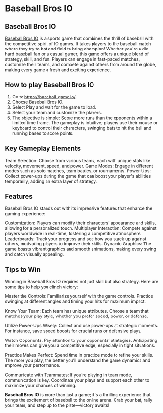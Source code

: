 # Baseball Bros IO

## Baseball Bros IO

[Baseball Bros IO](https://baseball-game.io/) is a sports game that combines the thrill of baseball with the competitive spirit of IO games. It takes players to the baseball match where they try to bat and field to bring champion! Whether you're a die-hard baseball fan or a casual gamer, this game offers a unique blend of strategy, skill, and fun. Players can engage in fast-paced matches, customize their teams, and compete against others from around the globe, making every game a fresh and exciting experience.

## How to play Baseball Bros IO

1. Go to https://baseball-game.io/.
2. Choose Baseball Bros IO.
3. Select Play and wait for the game to load.
4. Select your team and customize the players.
5. The objective is simple: Score more runs than the opponents within a limited time frame.
The gameplay is intuitive; players use their mouse or keyboard to control their characters, swinging bats to hit the ball and running bases to score points.

## Key Gameplay Elements

Team Selection: Choose from various teams, each with unique stats like velocity, movement, speed, and power.
Game Modes: Engage in different modes such as solo matches, team battles, or tournaments.
Power-Ups: Collect power-ups during the game that can boost your player's abilities temporarily, adding an extra layer of strategy.

## Features
Baseball Bros IO stands out with its impressive features that enhance the gaming experience:

Customization: Players can modify their characters’ appearance and skills, allowing for a personalized touch.
Multiplayer Interaction: Compete against players worldwide in real-time, fostering a competitive atmosphere.
Leaderboards: Track your progress and see how you stack up against others, motivating players to improve their skills.
Dynamic Graphics: The game boasts vibrant graphics and smooth animations, making every swing and catch visually appealing.

## Tips to Win

Winning in Baseball Bros IO requires not just skill but also strategy. Here are some tips to help you clinch victory:

Master the Controls: Familiarize yourself with the game controls. Practice swinging at different angles and timing your hits for maximum impact.

Know Your Team: Each team has unique attributes. Choose a team that matches your play style, whether you prefer speed, power, or defense.

Utilize Power-Ups Wisely: Collect and use power-ups at strategic moments. For instance, save speed boosts for crucial runs or defensive plays.

Watch Opponents: Pay attention to your opponents’ strategies. Anticipating their moves can give you a competitive edge, especially in tight situations.

Practice Makes Perfect: Spend time in practice mode to refine your skills. The more you play, the better you’ll understand the game dynamics and improve your performance.

Communicate with Teammates: If you’re playing in team mode, communication is key. Coordinate your plays and support each other to maximize your chances of winning.

**Baseball Bros IO** is more than just a game; it's a thrilling experience that brings the excitement of baseball to the online arena. Grab your bat, rally your team, and step up to the plate—victory awaits!
